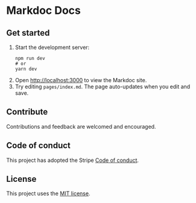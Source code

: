 # Markdoc Docs

## Get started

1. Start the development server:
   ```shell
   npm run dev
   # or
   yarn dev
   ```
2. Open [http://localhost:3000](http://localhost:3000) to view the Markdoc site.
3. Try editing `pages/index.md`. The page auto-updates when you edit and save.

## Contribute

Contributions and feedback are welcomed and encouraged.

## Code of conduct

This project has adopted the Stripe [Code of conduct](https://github.com/markdoc/markdoc/blob/main/.github/CODE_OF_CONDUCT.md).

## License

This project uses the [MIT license](LICENSE).
